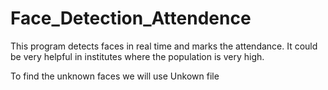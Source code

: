 # Face_Detection_Attendence
This program detects faces in real time and marks the attendance. It could be very helpful in institutes where the population is very high.

To find the unknown faces we will use Unkown file
